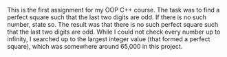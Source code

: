 This is the first assignment for my OOP C++ course. The task was to find a perfect square such that the last two digits are odd. If there is no such number, state so. The result was that there is no such perfect square such that the last two digits are odd. While I could not check every number up to infinity, I searched up to the largest integer value (that formed a perfect square), which was somewhere around 65,000 in this project.
